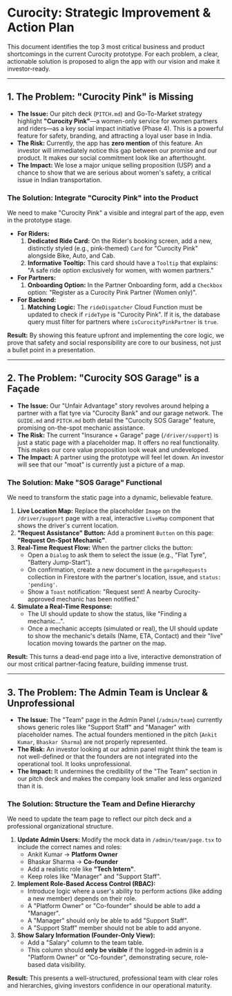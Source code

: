 # Curocity: Strategic Improvement & Action Plan

This document identifies the top 3 most critical business and product shortcomings in the current Curocity prototype. For each problem, a clear, actionable solution is proposed to align the app with our vision and make it investor-ready.

---

## 1. The Problem: "Curocity Pink" is Missing

*   **The Issue:** Our pitch deck (`PITCH.md`) and Go-To-Market strategy highlight **"Curocity Pink"**—a women-only service for women partners and riders—as a key social impact initiative (Phase 4). This is a powerful feature for safety, branding, and attracting a loyal user base in India.
*   **The Risk:** Currently, the app has **zero mention** of this feature. An investor will immediately notice this gap between our promise and our product. It makes our social commitment look like an afterthought.
*   **The Impact:** We lose a major unique selling proposition (USP) and a chance to show that we are serious about women's safety, a critical issue in Indian transportation.

### The Solution: Integrate "Curocity Pink" into the Product

We need to make "Curocity Pink" a visible and integral part of the app, even in the prototype stage.

*   **For Riders:**
    1.  **Dedicated Ride Card:** On the Rider's booking screen, add a new, distinctly styled (e.g., pink-themed) `Card` for "Curocity Pink" alongside Bike, Auto, and Cab.
    2.  **Informative Tooltip:** This card should have a `Tooltip` that explains: "A safe ride option exclusively for women, with women partners."
*   **For Partners:**
    1.  **Onboarding Option:** In the Partner Onboarding form, add a `Checkbox` option: "Register as a Curocity Pink Partner (Women only)".
*   **For Backend:**
    1.  **Matching Logic:** The `rideDispatcher` Cloud Function must be updated to check if `rideType` is "Curocity Pink". If it is, the database query must filter for partners where `isCurocityPinkPartner` is `true`.

**Result:** By showing this feature upfront and implementing the core logic, we prove that safety and social responsibility are core to our business, not just a bullet point in a presentation.

---

## 2. The Problem: "Curocity SOS Garage" is a Façade

*   **The Issue:** Our "Unfair Advantage" story revolves around helping a partner with a flat tyre via "Curocity Bank" and our garage network. The `GUIDE.md` and `PITCH.md` both detail the "Curocity SOS Garage" feature, promising on-the-spot mechanic assistance.
*   **The Risk:** The current "Insurance + Garage" page (`/driver/support`) is just a static page with a placeholder map. It offers no real functionality. This makes our core value proposition look weak and undeveloped.
*   **The Impact:** A partner using the prototype will feel let down. An investor will see that our "moat" is currently just a picture of a map.

### The Solution: Make "SOS Garage" Functional

We need to transform the static page into a dynamic, believable feature.

1.  **Live Location Map:** Replace the placeholder `Image` on the `/driver/support` page with a real, interactive `LiveMap` component that shows the driver's current location.
2.  **"Request Assistance" Button:** Add a prominent `Button` on this page: **"Request On-Spot Mechanic"**.
3.  **Real-Time Request Flow:** When the partner clicks the button:
    *   Open a `Dialog` to ask them to select the issue (e.g., "Flat Tyre", "Battery Jump-Start").
    *   On confirmation, create a new document in the `garageRequests` collection in Firestore with the partner's location, issue, and `status: 'pending'`.
    *   Show a `Toast` notification: "Request sent! A nearby Curocity-approved mechanic has been notified."
4.  **Simulate a Real-Time Response:**
    *   The UI should update to show the status, like "Finding a mechanic...".
    *   Once a mechanic accepts (simulated or real), the UI should update to show the mechanic's details (Name, ETA, Contact) and their "live" location moving towards the partner on the map.

**Result:** This turns a dead-end page into a live, interactive demonstration of our most critical partner-facing feature, building immense trust.

---

## 3. The Problem: The Admin Team is Unclear & Unprofessional

*   **The Issue:** The "Team" page in the Admin Panel (`/admin/team`) currently shows generic roles like "Support Staff" and "Manager" with placeholder names. The actual founders mentioned in the pitch (`Ankit Kumar`, `Bhaskar Sharma`) are not properly represented.
*   **The Risk:** An investor looking at our admin panel might think the team is not well-defined or that the founders are not integrated into the operational tool. It looks unprofessional.
*   **The Impact:** It undermines the credibility of the "The Team" section in our pitch deck and makes the company look smaller and less organized than it is.

### The Solution: Structure the Team and Define Hierarchy

We need to update the team page to reflect our pitch deck and a professional organizational structure.

1.  **Update Admin Users:** Modify the mock data in `/admin/team/page.tsx` to include the correct names and roles:
    *   Ankit Kumar -> **Platform Owner**
    *   Bhaskar Sharma -> **Co-founder**
    *   Add a realistic role like **"Tech Intern"**.
    *   Keep roles like "Manager" and "Support Staff".
2.  **Implement Role-Based Access Control (RBAC):**
    *   Introduce logic where a user's ability to perform actions (like adding a new member) depends on their role.
    *   A "Platform Owner" or "Co-founder" should be able to add a "Manager".
    *   A "Manager" should only be able to add "Support Staff".
    *   A "Support Staff" member should not be able to add anyone.
3.  **Show Salary Information (Founder-Only View):**
    *   Add a "Salary" column to the team table.
    *   This column should **only be visible** if the logged-in admin is a "Platform Owner" or "Co-founder", demonstrating secure, role-based data visibility.

**Result:** This presents a well-structured, professional team with clear roles and hierarchies, giving investors confidence in our operational maturity.
